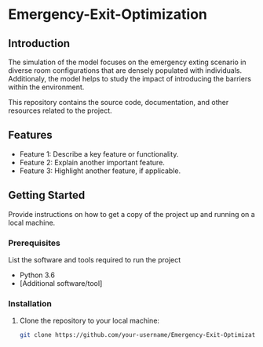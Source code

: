 # Emergency-Exit-Optimization

## Introduction
The simulation of the model focuses on the emergency exting scenario in diverse room configurations that are densely populated with individuals. Additionaly, the model helps to study the impact of introducing the barriers within the environment.

This repository contains the source code, documentation, and other resources related to the project.

## Features
- Feature 1: Describe a key feature or functionality.
- Feature 2: Explain another important feature.
- Feature 3: Highlight another feature, if applicable.

## Getting Started
Provide instructions on how to get a copy of the project up and running on a local machine.

### Prerequisites
List the software and tools required to run the project
- Python 3.6
- [Additional software/tool]

### Installation
1. Clone the repository to your local machine:
   ```sh
   git clone https://github.com/your-username/Emergency-Exit-Optimization.git
